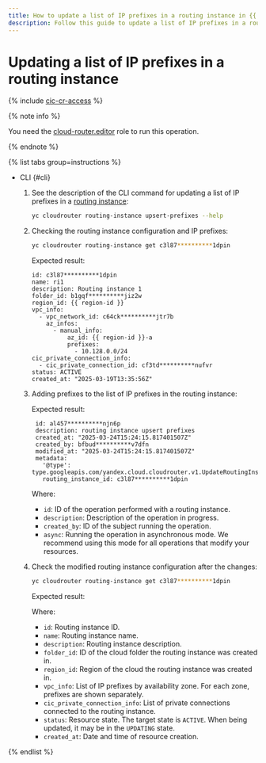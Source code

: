 ```yaml
---
title: How to update a list of IP prefixes in a routing instance in {{ cr-name }}
description: Follow this guide to update a list of IP prefixes in a routing instance in {{ cr-name }}.
---
```


# Updating a list of IP prefixes in a routing instance

{% include [cic-cr-access](../../_includes/interconnect/cic-cr-access.md) %}

{% note info %}

You need the [cloud-router.editor](../security/index.md#cloudrouter-editor) role to run this operation.

{% endnote %}

{% list tabs group=instructions %}

- CLI {#cli}

  1. See the description of the CLI command for updating a list of IP prefixes in a [routing instance](../concepts/routing-instance.md):

      ```bash
      yc cloudrouter routing-instance upsert-prefixes --help
      ```

  1. Checking the routing instance configuration and IP prefixes:

     ```bash
     yc cloudrouter routing-instance get c3l87**********1dpin
     ```

     Expected result:

     ```
     id: c3l87**********1dpin
     name: ri1
     description: Routing instance 1
     folder_id: b1gqf**********jiz2w
     region_id: {{ region-id }}
     vpc_info:
       - vpc_network_id: c64ck**********jtr7b
         az_infos:
           - manual_info:
               az_id: {{ region-id }}-a
               prefixes:
                 - 10.128.0.0/24
     cic_private_connection_info:
       - cic_private_connection_id: cf3td**********nufvr
     status: ACTIVE
     created_at: "2025-03-19T13:35:56Z"
     ```

  1. Adding prefixes to the list of IP prefixes in the routing instance:



     Expected result:

     ```text
      id: al457**********njn6p
      description: routing instance upsert prefixes
      created_at: "2025-03-24T15:24:15.817401507Z"
      created_by: bfbud**********v7dfn
      modified_at: "2025-03-24T15:24:15.817401507Z"
      metadata:
        '@type': type.googleapis.com/yandex.cloud.cloudrouter.v1.UpdateRoutingInstanceMetadata
        routing_instance_id: c3l87**********1dpin
      ```

     Where:
      * `id`: ID of the operation performed with a routing instance.
      * `description`: Description of the operation in progress.
      * `created_by`: ID of the subject running the operation.
      * `async`: Running the operation in asynchronous mode. We recommend using this mode for all operations that modify your resources.


  1. Check the modified routing instance configuration after the changes:

     ```bash
     yc cloudrouter routing-instance get c3l87**********1dpin
     ```

     Expected result:



     Where:
      * `id`: Routing instance ID.
      * `name`: Routing instance name.
      * `description`: Routing instance description.
      * `folder_id`: ID of the cloud folder the routing instance was created in.
      * `region_id`: Region of the cloud the routing instance was created in.
      * `vpc_info`: List of IP prefixes by availability zone. For each zone, prefixes are shown separately.
      * `cic_private_connection_info`: List of private connections connected to the routing instance.
      * `status`: Resource state. The target state is `ACTIVE`. When being updated, it may be in the `UPDATING` state.
      * `created_at`: Date and time of resource creation.

{% endlist %}

